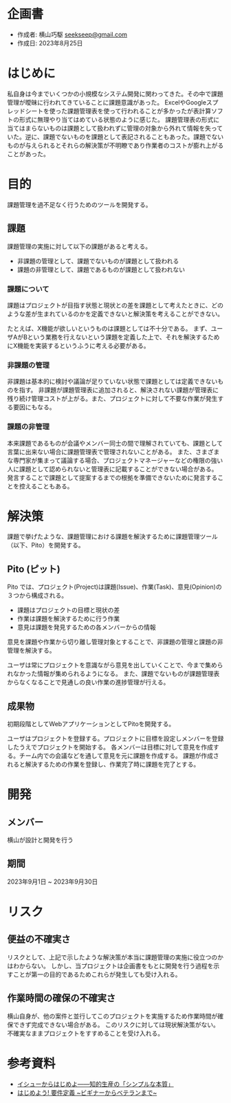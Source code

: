# 企画書

- 作成者: 横山巧駆 <seekseep@gmail.com>
- 作成日: 2023年8月25日

# はじめに

私自身は今までいくつかの小規模なシステム開発に関わってきた。その中で課題管理が曖昧に行われてきていることに課題意識があった。
ExcelやGoogleスプレッドシートを使った課題管理表を使って行われることが多かったが表計算ソフトの形式に無理やり当てはめている状態のように感じた。
課題管理表の形式に当てはまらないものは課題として扱われずに管理の対象から外れて情報を失っていた。逆に、課題でないものを課題として表記されることもあった。課題でないものが与えられるとそれらの解決策が不明瞭であり作業者のコストが膨れ上がることがあった。

# 目的

課題管理を過不足なく行うためのツールを開発する。

## 課題

課題管理の実施に対して以下の課題があると考える。

- 非課題の管理として、課題でないものが課題として扱われる
- 課題の非管理として、課題であるものが課題として扱われない

### 課題について

課題はプロジェクトが目指す状態と現状との差を課題として考えたときに、どのような差が生まれているのかを定義できないと解決策を考えることができない。

たとえば、X機能が欲しいというものは課題としては不十分である。
まず、ユーザAがBという業務を行えないという課題を定義した上で、それを解決するためにX機能を実装するというふうに考える必要がある。

### 非課題の管理

非課題は基本的に検討や議論が足りていない状態で課題としては定義できないものを指す。
非課題が課題管理表に追加されると、解決されない課題が管理表に残り続け管理コストが上がる。また、プロジェクトに対して不要な作業が発生する要因にもなる。

### 課題の非管理

本来課題であるものが会議やメンバー同士の間で理解されていても、課題として言葉に出来ない場合に課題管理表で管理されないことがある。
また、さまざまな専門家が集まって議論する場合、プロジェクトマネージャーなどの権限の強い人に課題として認められないと管理表に記載することができない場合がある。
発言することで課題として提案するまでの根拠を準備できないために発言することを控えることもある。

# 解決策

課題で挙げたような、課題管理における課題を解決するために課題管理ツール（以下、Pito）を開発する。

## Pito (ピット)

Pito では、プロジェクト(Project)は課題(Issue)、作業(Task)、意見(Opinion)の３つから構成される。

- 課題はプロジェクトの目標と現状の差
- 作業は課題を解決するために行う作業
- 意見は課題を発見するための各メンバーからの情報

意見を課題や作業から切り離し管理対象とすることで、非課題の管理と課題の非管理を解決する。

ユーザは常にプロジェクトを意識ながら意見を出していくことで、今まで集められなかった情報が集められるようになる。
また、課題でないものが課題管理表からなくなることで見通しの良い作業の進捗管理が行える。

## 成果物

初期段階としてWebアプリケーションとしてPitoを開発する。

ユーザはプロジェクトを登録する。プロジェクトに目標を設定しメンバーを登録したうえでプロジェクトを開始する。
各メンバーは目標に対して意見を作成する。チーム内での会議などを通して意見を元に課題を作成する。
課題が作成されると解決するための作業を登録し、作業完了時に課題を完了とする。

# 開発

## メンバー

横山が設計と開発を行う

## 期間

2023年9月1日 ~ 2023年9月30日

# リスク

## 便益の不確実さ

リスクとして、上記で示したような解決策が本当に課題管理の実施に役立つのかはわからない。
しかし、当プロジェクトは企画書をもとに開発を行う過程を示すことが第一の目的であるためこれらが発生しても受け入れる。

## 作業時間の確保の不確実さ

横山自身が、他の案件と並行してこのプロジェクトを実施するため作業時間が確保できず完成できない場合がある。
このリスクに対しては現状解決策がない。不確実なままプロジェクトをすすめることを受け入れる。

# 参考資料

- [イシューからはじめよ――知的生産の「シンプルな本質」](https://www.amazon.co.jp/dp/B00MTL340G)
- [はじめよう! 要件定義 ~ビギナーからベテランまで~](https://www.amazon.co.jp/dp/4774172286)
